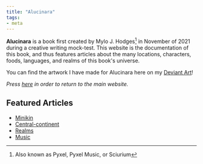 ```yaml
---
title: "Alucinara"
tags:
- meta
---
```

**Alucinara** is a book first created by Mylo J. Hodges[^1] in November of 2021 during a creative writing mock-test. This website is the documentation of this book, and thus features articles about the many locations, characters, foods, languages, and realms of this book's universe.

You can find the artwork I have made for Alucinara here on my [Deviant Art](https://www.deviantart.com/pyxelmusic)!

*Press [here](https://www.pyxelm.xyz/) in order to return to the main website.*

## Featured Articles
- [Minikin](fauna/2nd-realm/mammalia/minikin/minikin.md)
- [Central-continent](locations/2nd-realm/central-continent.md)
- [Realms](alucinara/realms/realms.md)
- [Music](music/music.md)

[^1]: Also known as Pyxel, Pyxel Music, or Sciurium